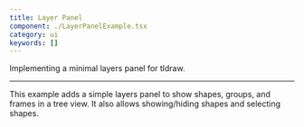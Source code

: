 ```yaml
---
title: Layer Panel
component: ./LayerPanelExample.tsx
category: ui
keywords: []
---
```


Implementing a minimal layers panel for tldraw.

---

This example adds a simple layers panel to show shapes, groups, and frames in a tree view. It also allows showing/hiding shapes and selecting shapes.
